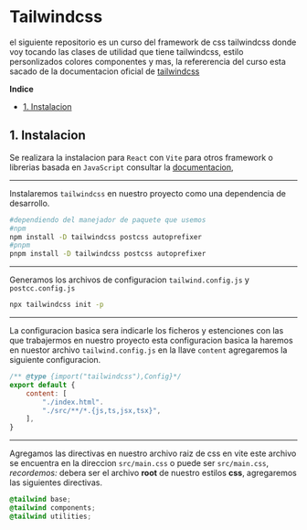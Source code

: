 # Tailwindcss

el siguiente repositorio es un curso  del framework de css tailwindcss donde voy tocando las clases de utilidad que tiene tailwindcss, estilo personlizados colores componentes y mas, la refererencia del curso esta sacado de la documentacion oficial de [tailwindcss](https://tailwindcss.com/docs/guides/vite)

**Indice**

- [1. Instalacion](#id1)

## 1. Instalacion

Se realizara la instalacion para `React` con `Vite` para otros framework o librerias basada en `JavaScript` consultar la [documentacion](https://tailwindcss.com/docs/installation), 

----

Instalaremos `tailwindcss` en nuestro proyecto como una dependencia de desarrollo.

```bash
#dependiendo del manejador de paquete que usemos
#npm
npm install -D tailwindcss postcss autoprefixer
#pnpm
pnpm install -D tailwindcss postcss autoprefixer
```

----

Generamos los archivos de configuracion `tailwind.config.js` y `postcc.config.js` 

```bash
npx tailwindcss init -p
```

---

La configuracion basica sera indicarle los ficheros y estenciones con las que trabajermos en nuestro proyecto esta configuracion basica la haremos en nuestor archivo `tailwind.config.js` en la llave `content` agregaremos la siguiente configuracion.

```js
/** @type {import("tailwindcss"),Config}*/
export default {
    content: [
        "./index.html".
        "./src/**/*.{js,ts,jsx,tsx}",
    ],    
}

```

---

Agregamos las directivas en nuestro archivo raiz de css en vite este archivo se encuentra en la direccion `src/main.css` o puede ser `src/main.css`, *recordemos:* debera ser el archivo **root** de nuestro estilos **css**, agregaremos las siguientes directivas.

```css
@tailwind base;
@tailwind components;
@tailwind utilities;
```

